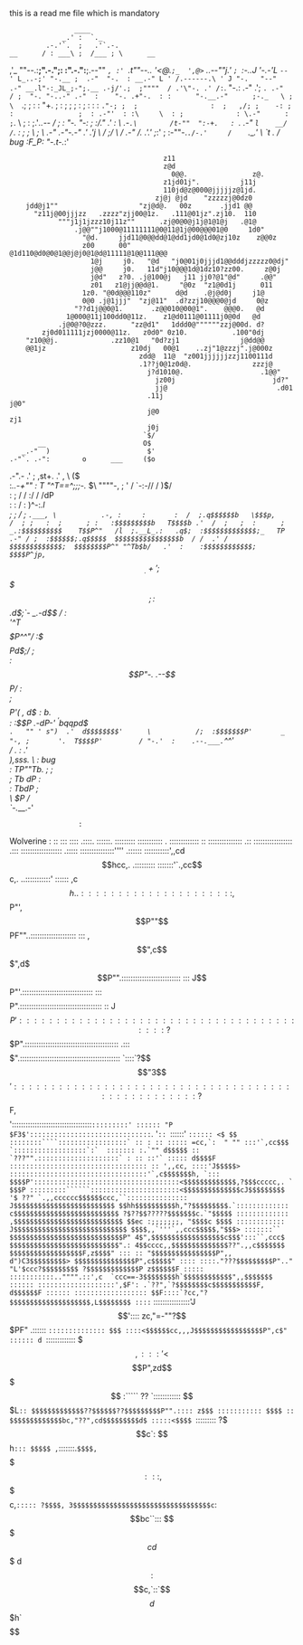this is a read me file which is mandatory

                    ____
                 _.' :  `._
             .-.'`.  ;   .'`.-.
    __      / : ___\ ;  /___ ; \      __
  ,'_ ""--.:__;".-.";: :".-.":__;.--"" _`,
  :' `.t""--.. '<@.`;_  ',@>` ..--""j.' `;
       `:-.._J '-.-'L__ `-- ' L_..-;'
         "-.__ ;  .-"  "-.  : __.-"
             L ' /.------.\ ' J
              "-.   "--"   .-"
             __.l"-:_JL_;-";.__
          .-j/'.;  ;""""  / .'\"-.
        .' /:`. "-.:     .-" .';  `.
     .-"  / ;  "-. "-..-" .-"  :    "-.
  .+"-.  : :      "-.__.-"      ;-._   \
  ; \  `.; ;                    : : "+. ;
  :  ;   ; ;                    : ;  : \:
 : `."-; ;  ;                  :  ;   ,/;
  ;    -: ;  :                ;  : .-"'  :
  :\     \  : ;             : \.-"      :
   ;`.    \  ; :            ;.'_..--  / ;
   :  "-.  "-:  ;          :/."      .'  :
     \       .-`.\        /t-""  ":-+.   :
      `.  .-"    `l    __/ /`. :  ; ; \  ;
        \   .-" .-"-.-"  .' .'j \  /   ;/
         \ / .-"   /.     .'.' ;_:'    ;
          :-""-.`./-.'     /    `.___.'
                \ `t  ._  /  bug :F_P:
                 "-.t-._:'

                 
                                          z11                               
                                          z@d                               
                                            0@@.                z@.          
                                          z1jd01j".          j11j           
                                          110jd@z@000@jjjjjz@1jd.            
                                        zj@j @jd    "zzzzzj@0dz0             
        jdd@j1""                    "zj@d@.   00z       .jjd1 @@             
          "z11j@00jjjzz   .zzzz"zjj00@1z.   .111@01jz".zj10.  110            
                """j1j1jzzz10j11z""      .zj@0@0@j1j@1@1@j   .@1@           
                    .j@@""j1000@11111111@0@11@1j@00@@@01@0     1d0"         
                      "@d.     jjd11@0@@dd@1@dd1jd0@1d0@zj10z    z@@0z       
                      z00      00"   @1d110@d0@0@1@@j@j0@1@d@11111@1@@111@@@
                        1@j     j0.   "@d   "j0@01j0jjjd1@@dddjzzzzz0@dj"    
                        j@@     j0.   11d"j10@@@1d@1dz10?zz00.     z@0j      
                        j@d"   z?0. .j@100@j   j11 jj0?@1"@d"     .@@"       
                        z01   z1@jj@@d@1.     "@0z  "z1@0d1j      011        
                      1z0. "@0d@@@110z"      d@d    .@j@d0j     j1@         
                      0@0 .j@1jjj"  "zj@11"  .d?zzj10@@@0@jd     0@z         
                    "??d1j@@0@1.       .z@@010@00@1".    @@@0.   @d          
                  1@000@11j100dd0@11z.    z1@d0111@01111j0@0d   @d          
                .j@0@?0@zzz.      "zz@d1"   1ddd0@""""""zzj@00d. d?          
            zj0d011111jzj0000@11z.   z0d0" 0z10.           .100"0dj         
        "z10@@j.             .zz10@1   "0d?zj1               j@dd@@         
        @@1jz                     z10dj   00@1    ..zj"1@zzzj".j@000z        
                                    zdd@  11@  "z001jjjjjjzzj1100111d        
                                    .1??j0@1z0d@.               zzzj@       
                                      j?d1010@.                   .1@@"     
                                        jz00j                        jd?"    
                                        jj@                           .d01   
                                      .11j                             j@0" 
                                      j@0                               zj1 
                                      j0j
                                     `$/              
           __                        O$               
       _.-"  )                        $'              
    .-"`. .-":        o      ___     ($o              
 .-".-  .'   ;      ,st+.  .' , \    ($               
:_..-+""    :       T   "^T==^;\;;-._ $\              
   """"-,   ;       '    /  `-:-// / )$/              
        :   ;           /   /  :/ / /dP               
        :   :          /   :    )^-:_.l               
        ;    ;        /    ;    `.___, \           .-,
       :     :       :  /  ;.q$$$$$$b   \$$$p,    /  ;
       ;   :  ;      ; :   :$$$$$$$$$b   T$$$$b .'  / 
       ;   ;  :      ;   _.:$$$$$$$$$$    T$$P^"   /l 
       ;.__L_.:   .q$;  :$$$$$$$$$$$$$;_   TP .-" / ; 
       :$$$$$$;.q$$$$$  $$$$$$$$$$$$$$$$b  / /  .' /  
        $$$$$$$$$$$$$;  $$$$$$$$P^" "^Tb$b/   .'  :   
        :$$$$$$$$$$$$;  $$$$P^jp,      `$$_.+'    ;   
        $$$$$$$$$$$$$;  :$$$.d$$;`- _.-d$$ /     :    
        '^T$$$$$P^^"/   :$$$$$$P      d$$;/      ;    
                   :    $$$$$$P"-. .--$$P/      :     
                   ;    $$$$P'( ,    d$$:b     .$     
                   :    :$$P .-dP-'  $^'$$bqqpd$$     
                    `.   "" ' s")  .'  d$$$$$$$$'     
                      \           /;  :$$$$$$$P'      
                    _  "-, ;       '.  T$$$$P'        
                   / "-.'  :    .--.___.`^^'          
                  /      . :  .'                      
                  ),sss.  \  :  bug                   
                 : TP""Tb. ; ;                        
                 ;  Tb  dP   :                        
                 :   TbdP    ;                        
                  \   $P    /                         
                   `-.___.-'

                     :
Wolverine        :
                 ::
                 :::
                 ::::
                .::::.
                ::::::.
               :::::::::
              :::::::::::                                           .
             :::::::::::::                                         ::
            :::::::::::::::                                      .::
          :::::::::::::::::                                    .:::
         ::::::::::::::::::                                  .:::::
        :::::::::::::::''''                                .::::::
       :::::::::::',,cd$$$$$$$$$$hcc,.                  .:::::::::
     :::::::'`.,cc$$$$$$$$$$$$$$$$$$$$$$c,.         ..:::::::::::'
    :::::: ,c$$$$$$$$$$$$$$$$$$$$$$$$$$$$$$h   ..::::::::::::::::
   ::::: ,$$P"',$$P""$$$$$$$$$$$$$$$$$$PF""..::::::::::::::::::::
   ::: ,$$",c$$$",d$$$$$$$$$$$$$$$P"".::::::::::::::::::::::::::
  ::: J$$$$$$$$$$$$$$$$$$$$$$P"'.:::::::::::::::::::::::::::::::
 ::: $$$$$$$$$$$$$$$$$$$$P".::::::::::::::::::::::::::::::::::::
 :: J$$$$$$$$$$$$$$$$$$P':::::::::::::::::::::::::::::::::::::::
 :: ?$$$$$$$$$$$$$$$P".:::::::::::::::::::::::::::::::::::::::::
.::: $$$$$$$$$$$$$".::::::::::::::::::::::::::::::::::::::::::::
`::::`?$$$$"3$$$$':::::::::::::::::::::::::::::::::::::::::::::
 ::::: ?$$F,$$$$':::::::::::::::::::::::::::::::::::`:::::::::'
 :::::: "P $F3$'::::::::::::::::::::::::::::::`. '`:: `::::::'
```:::::: <$ $$ ::::::::````:::::::::::::::::` :: : :: :::::
   =cc,`:  " "" :::'`,cc$$$ `::::::::::::::::::`:`  :::::::
   :.`"" d$$$$$ ::  `???"".::::::::::::::::::::` : :: ::'`
  ::::: d$$$$F :::::::::::::::::::::::::::::::::: :: ',,cc,
  ::::'J$$$$$> ::::::::::::::::::::::::::::::::::'`,c$$$$$$$h,
  `::: $$$$P'::::::::::::::::::::::::::::::::::::<$$$$$$$$$$$$$,?$$$ccccc,.
     ` $$$P :::::::::``````::::::::::::::::::::::<$$$$$$$$$$$$$$cJ$$$$$$$$$
    '$ ??" `.,,cccccc$$$$$$ccc,``::::::::::::::: J$$$$$$$$$$$$$$$$$$$$$$$$$
     $$hh$$$$$$$$$$h,"?$$$$$$$$$.`::::::::::::: c$$$$$$$$$$$$$$$$$$$$$$$$$$
     ?$??$$?????$$$$$$$c.`"$$$$$ ::::::::::::: ,$$$$$$$$$$$$$$$$$$$$$$$$$$$
      $$ec :;;;;;;;, "$$$$c $$$$ :::::::::::: J$$$$$$$$$$$$$$$$$$$$$$$$$$$$
      $$$$,,`'''`,,ccc$$$$$,"$$$> :::::::``  $$$$$$$$$$$$$$$$$$$$$$$$$$$$P"
      4$",$$$$$$$$$$$$$$$$$$c$$$':::``,ccc$  $$$$$$$$$$$$$$$$$$$$$$$$$$$".:
      4$$cccc,,$$$$$$$$$$$$$$??".,,c$$$$$$$  $$$$$$$$$$$$$$$$$$F,z$$$$" :::
    :: "$$$$$$$$$$$$$$$$P",, d")C3$$$$$$$$$> $$$$$$$$$$$$$$$P",c$$$$$" ::::
   ::::."???$$$$$$$$$P".." "L'$ccc?$$$$$$$$$ ?$$$$$$$$$$$$$P z$$$$$$F :::::
   :::::::::::.."""".::',c  `ccc==-3$$$$$$$$h`$$$$$$$$$$$$",,$$$$$$$ ::::::
   :::::::::::::::::::',$F': .`??",`?$$$$$$$$c$$$$$$$$$$$F, d$$$$$$F ::::::
    :::::::::::::::::: $$F::::`?cc,"?$$$$$$$$$$$$$$$$$$$$,L$$$$$$$$ ::::```
     ::::::::::::::::'J$$':::: zc,"=-""?$$$$$$$$$$$$$$$$$$$$$$$PF" .::::::
      `:::::::::::::: $$$ ::::<$$$$$$cc,,,J$$$$$$$$$$$$$$$$$P",c$" :::::: d
       `::::::::::::: $$$,:::'<$$$$$$$$$$$$$$$$$$$$$$$$P",zd$$$$$ :````` ??
        `:::::::::::: $$$L`:: $$$$$$$$$$$$$??$$$$$$??$$$$$$$$$P"".:::: z$$$
          ::::::::::: $$$$ :: $$$$$$$$$$$$$bc,"??",cd$$$$$$$$$d$ :::::<$$$$
           `::::::::: ?$$$c`: $$$$$$$$$$$$$$$$$$$$$$$$$$$$$$$$$$h`::: $$$$$
            ,`:::::::.`$$$$,` $$$$$$$$$$$$$$$$$$$$$$$$$$$$$$$$$$$ :::,$$$$$
            $$c,`::::: ?$$$$, 3$$$$$$$$$$$$$$$$$$$$$$$$$$$$$$$$$$c`: $$$$$$
            $$$$bc``::: $$$$$cd$$$$$$$$$$$$$$$ d$$$$$$$$$$$$$$$$$$ : $$$$$$
             $$$$$$c,`::`$$$$$$$$$$$$$$$$$$$$ d$$$$$$$$$$$$$$$$$$$h` $$$$$$